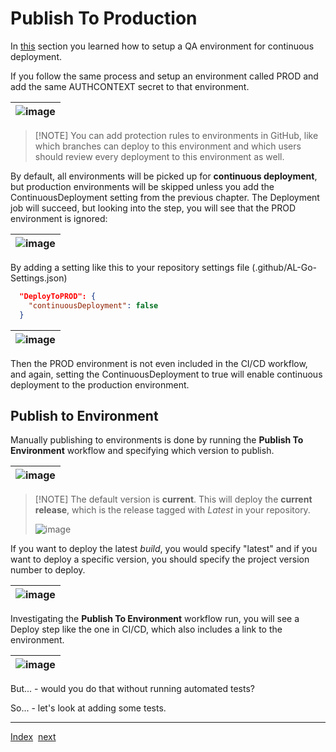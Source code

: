 # Publish To Production

In [this](ContinuousDeployment.md) section you learned how to setup a QA environment for continuous deployment.

If you follow the same process and setup an environment called PROD and add the same AUTHCONTEXT secret to that environment.

| ![image](https://github.com/microsoft/AL-Go/assets/10775043/1008fcf4-ed2a-4cc1-a786-3b5cf6692266) |
|-|

> \[!NOTE\]
> You can add protection rules to environments in GitHub, like which branches can deploy to this environment and which users should review every deployment to this environment as well.

By default, all environments will be picked up for **continuous deployment**, but production environments will be skipped unless you add the ContinuousDeployment setting from the previous chapter. The Deployment job will succeed, but looking into the step, you will see that the PROD environment is ignored:

| ![image](https://github.com/microsoft/AL-Go/assets/10775043/205e4eed-919c-4cb0-bb54-924857b53898) |
|-|

By adding a setting like this to your repository settings file (.github/AL-Go-Settings.json)

```json
  "DeployToPROD": {
    "continuousDeployment": false
  }
```

| ![image](https://github.com/microsoft/AL-Go/assets/10775043/a0822808-f773-49dc-ba4d-753a5677ca38) |
|-|

Then the PROD environment is not even included in the CI/CD workflow, and again, setting the ContinuousDeployment to true will enable continuous deployment to the production environment.

## Publish to Environment

Manually publishing to environments is done by running the **Publish To Environment** workflow and specifying which version to publish.

| ![image](https://github.com/microsoft/AL-Go/assets/10775043/57f8441b-d414-4225-9cf4-dc2f7ce185a0) |
|-|

> \[!NOTE\]
> The default version is **current**. This will deploy the **current release**, which is the release tagged with *Latest* in your repository.
>
> ![image](https://github.com/microsoft/AL-Go/assets/10775043/5c653d70-106e-4d0a-9684-ae91275abb77)

If you want to deploy the latest *build*, you would specify "latest" and if you want to deploy a specific version, you should specify the project version number to deploy.

| ![image](https://github.com/microsoft/AL-Go/assets/10775043/ab6878fb-3480-46ec-948e-2f55efc572a5) |
|-|

Investigating the **Publish To Environment** workflow run, you will see a Deploy step like the one in CI/CD, which also includes a link to the environment.

| ![image](https://github.com/microsoft/AL-Go/assets/10775043/9bbfac60-e191-412f-9ff0-313ce4cd7379) |
|-|

But... - would you do that without running automated tests?

So... - let's look at adding some tests.

______________________________________________________________________

[Index](Index.md)  [next](AutomatedTests.md)
